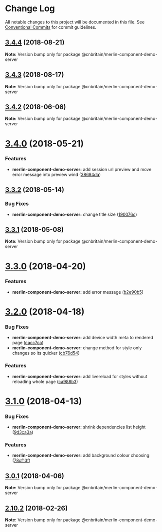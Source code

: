 # Change Log

All notable changes to this project will be documented in this file.
See [Conventional Commits](https://conventionalcommits.org) for commit guidelines.

<a name="3.4.4"></a>
## [3.4.4](https://github.com/cnduk/merlin-www-components/compare/@cnbritain/merlin-component-demo-server@3.4.3...@cnbritain/merlin-component-demo-server@3.4.4) (2018-08-21)




**Note:** Version bump only for package @cnbritain/merlin-component-demo-server

<a name="3.4.3"></a>
## [3.4.3](https://github.com/cnduk/merlin-www-components/compare/@cnbritain/merlin-component-demo-server@3.4.2...@cnbritain/merlin-component-demo-server@3.4.3) (2018-08-17)




**Note:** Version bump only for package @cnbritain/merlin-component-demo-server

<a name="3.4.2"></a>
## [3.4.2](https://github.com/cnduk/merlin-www-components/compare/@cnbritain/merlin-component-demo-server@3.4.1...@cnbritain/merlin-component-demo-server@3.4.2) (2018-06-06)




**Note:** Version bump only for package @cnbritain/merlin-component-demo-server

<a name="3.4.0"></a>
# [3.4.0](https://github.com/cnduk/merlin-www-components/compare/@cnbritain/merlin-component-demo-server@3.3.2...@cnbritain/merlin-component-demo-server@3.4.0) (2018-05-21)


### Features

* **merlin-component-demo-server:** add session url preview and move error message into preview wind ([38694da](https://github.com/cnduk/merlin-www-components/commit/38694da))




<a name="3.3.2"></a>
## [3.3.2](https://github.com/cnduk/merlin-www-components/compare/@cnbritain/merlin-component-demo-server@3.3.1...@cnbritain/merlin-component-demo-server@3.3.2) (2018-05-14)


### Bug Fixes

* **merlin-component-demo-server:** change title size ([190076c](https://github.com/cnduk/merlin-www-components/commit/190076c))




<a name="3.3.1"></a>
## [3.3.1](https://github.com/cnduk/merlin-www-components/compare/@cnbritain/merlin-component-demo-server@3.3.0...@cnbritain/merlin-component-demo-server@3.3.1) (2018-05-08)




**Note:** Version bump only for package @cnbritain/merlin-component-demo-server

<a name="3.3.0"></a>
# [3.3.0](https://github.com/cnduk/merlin-www-components/compare/@cnbritain/merlin-component-demo-server@3.2.0...@cnbritain/merlin-component-demo-server@3.3.0) (2018-04-20)


### Features

* **merlin-component-demo-server:** add error message ([b2e90b5](https://github.com/cnduk/merlin-www-components/commit/b2e90b5))




<a name="3.2.0"></a>
# [3.2.0](https://github.com/cnduk/merlin-www-components/compare/@cnbritain/merlin-component-demo-server@3.1.1...@cnbritain/merlin-component-demo-server@3.2.0) (2018-04-18)


### Bug Fixes

* **merlin-component-demo-server:** add device width meta to rendered page ([cacc7ca](https://github.com/cnduk/merlin-www-components/commit/cacc7ca))
* **merlin-component-demo-server:** change method for style only changes so its quicker ([cb76d54](https://github.com/cnduk/merlin-www-components/commit/cb76d54))


### Features

* **merlin-component-demo-server:** add livereload for styles without reloading whole page ([ca988b3](https://github.com/cnduk/merlin-www-components/commit/ca988b3))




<a name="3.1.0"></a>
# [3.1.0](https://github.com/cnduk/merlin-www-components/compare/@cnbritain/merlin-component-demo-server@3.0.1...@cnbritain/merlin-component-demo-server@3.1.0) (2018-04-13)


### Bug Fixes

* **merlin-component-demo-server:** shrink dependencies list height ([9d3ca3a](https://github.com/cnduk/merlin-www-components/commit/9d3ca3a))


### Features

* **merlin-component-demo-server:** add background colour choosing ([78cf13f](https://github.com/cnduk/merlin-www-components/commit/78cf13f))




<a name="3.0.1"></a>
## [3.0.1](https://github.com/cnduk/merlin-www-components/compare/@cnbritain/merlin-component-demo-server@3.0.0...@cnbritain/merlin-component-demo-server@3.0.1) (2018-04-06)




**Note:** Version bump only for package @cnbritain/merlin-component-demo-server

<a name="2.10.2"></a>
## [2.10.2](https://github.com/cnduk/merlin-www-components/compare/@cnbritain/merlin-component-demo-server@2.10.1...@cnbritain/merlin-component-demo-server@2.10.2) (2018-02-26)




**Note:** Version bump only for package @cnbritain/merlin-component-demo-server
